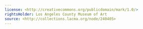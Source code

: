 ```yaml
---
license: <http://creativecommons.org/publicdomain/mark/1.0/>
rightsHolder: Los Angeles County Museum of Art
source: <http://collections.lacma.org/node/240405>
---
```


